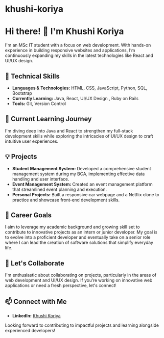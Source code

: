 # khushi-koriya
# Hi there! 👋 I'm Khushi Koriya

I'm an MSc IT student with a focus on web development. With hands-on experience in building responsive websites and applications, I’m continuously expanding my skills in the latest technologies like React and UI/UX design.

## 🔧 Technical Skills
- **Languages & Technologies:** HTML, CSS, JavaScript, Python, SQL, Bootstrap
- **Currently Learning:** Java, React, UI/UX Design , Ruby on Rails
- **Tools:** Git, Version Control

## 🌱 Current Learning Journey
I'm diving deep into Java and React to strengthen my full-stack development skills while exploring the intricacies of UI/UX design to craft intuitive user experiences.

## 💡 Projects
- **Student Management System:** Developed a comprehensive student management system during my BCA, implementing effective data handling and user interface.
- **Event Management System:** Created an event management platform that streamlined event planning and execution.
- **Personal Projects:** Built a responsive car webpage and a Netflix clone to practice and showcase front-end development skills.

## 🎯 Career Goals
I aim to leverage my academic background and growing skill set to contribute to innovative projects as an intern or junior developer. My goal is to evolve into a proficient developer and eventually take on a senior role where I can lead the creation of software solutions that simplify everyday life.

## 🤝 Let's Collaborate
I'm enthusiastic about collaborating on projects, particularly in the areas of web development and UI/UX design. If you're working on innovative web applications or need a fresh perspective, let's connect!

## 📫 Connect with Me
- **LinkedIn:** [Khushi Koriya](https://www.linkedin.com/in/khushi-koriya-7a047b2a9)

Looking forward to contributing to impactful projects and learning alongside experienced developers!

